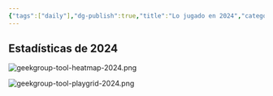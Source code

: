 ```yaml
---
{"tags":["daily"],"dg-publish":true,"title":"Lo jugado en 2024","category":["[[Posts]]"],"created":"2025-03-20T18:25:10.853-05:00","permalink":"/daily/2024-12-31/","dgPassFrontmatter":true,"noteIcon":"default","updated":"2025-03-21T09:00:30.140-05:00"}
---
```



## Estadísticas de 2024

![geekgroup-tool-heatmap-2024.png](/img/user/Attachment/geekgroup-tool-heatmap-2024.png)

![geekgroup-tool-playgrid-2024.png](/img/user/Attachment/geekgroup-tool-playgrid-2024.png)


